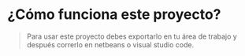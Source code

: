 # ¿Cómo funciona este proyecto?

> Para usar este proyecto debes exportarlo en tu área de trabajo
> y después correrlo en netbeans o visual studio code.